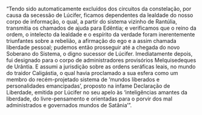 ﻿“Tendo sido automaticamente excluídos dos circuitos da constelação, por causa da secessão de Lúcifer, ficamos dependentes da lealdade do nosso corpo de informação, o qual, a partir do sistema vizinho de Rantúlia, transmitia os chamados de ajuda para Edêntia; e verificamos que o reino da ordem, o intelecto da lealdade e o espírito da verdade foram inerentemente triunfantes sobre a rebelião, a afirmação do ego e a assim chamada liberdade pessoal; pudemos então prosseguir até a chegada do novo Soberano do Sistema, o digno sucessor de Lúcifer. Imediatamente depois, fui designado para o corpo de administradores provisórios Melquisedeques de Urântia. E assumi a jurisdição sobre as ordens seráficas leais, no mundo do traidor Caligástia, o qual havia proclamado a sua esfera como um membro do recém-projetado sistema de ‘mundos liberados e personalidades emancipadas’, proposto na infame Declaração de Liberdade, emitida por Lúcifer no seu apelo às ‘inteligências amantes da liberdade, do livre-pensamento e orientadas para o porvir dos mal administrados e governados mundos de Satânia’”.